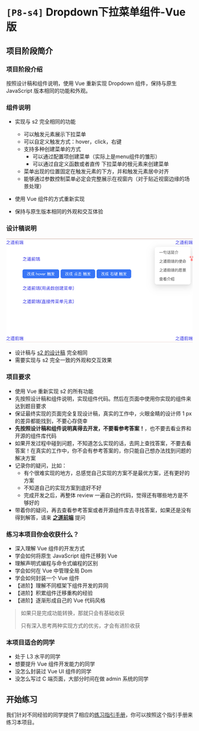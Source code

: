 # `[P8-s4]` Dropdown下拉菜单组件-Vue版

## 项目阶段简介

### 项目阶段介绍

按照设计稿和组件说明，使用 Vue 重新实现 Dropdown 组件，保持与原生 JavaScript 版本相同的功能和外观。



### 组件说明

- 实现与 s2 完全相同的功能
  - 可以触发元素展示下拉菜单
  - 可以自定义触发方式：hover，click，右键
  - 支持多种创建菜单的方式
    - 可以通过配置项创建菜单（实际上是menu组件的雏形）
    - 可以通过自定义函数或者直传 下拉菜单的根元素来创建菜单
  - 菜单出现的位置固定在触发元素的下方，并和触发元素居中对齐
  - 能够通过参数控制菜单必定会完整展示在视窗内（对于贴近视窗边缘的场景处理）

- 使用 Vue 组件的方式重新实现
- 保持与原生版本相同的外观和交互体验



### 设计稿说明

![s4 设计稿](./design/design_dropdown1_spec.png)

- 设计稿与 [s2 的设计稿](../s2/README.md) 完全相同
- 需要实现与 s2 完全一致的外观和交互效果



### 项目要求

- 使用 Vue 重新实现 s2 的所有功能
- 先按照设计稿和组件说明，实现组件代码。然后在页面中使用你实现的组件来达到题目要求
- 保证最终实现的页面完全复现设计稿，真实的工作中，火眼金睛的设计师 1 px 的差异都能找到，不要心存侥幸
- **先按照设计稿和组件说明真得去开发，不要看参考答案！**，也不要去看业界和开源的组件库代码
- 如果开发过程中碰到问题，不知道怎么实现的话，去网上查找答案，不要去看答案！在真实的工作中，你不会有参考答案的，你只能自己想办法找到问题的解决方案
- 记录你的疑问，比如：
  - 有个很难实现的地方，总感觉自己实现的方案不是最优方案，还有更好的方案
  - 不知道自己的实现方案到底好不好
  - 完成开发之后，再整体 review 一遍自己的代码，觉得还有哪些地方是不够好的
- 带着你的疑问，再去查看参考答案或者开源组件库去寻找答案，如果还是没有得到解答，请来 [**之道前端**](https://kcnrozgf41zs.feishu.cn/wiki/PBj0w5rjUiEWVgktZE0caKOunNc) 提问



### 练习本项目你会收获什么？

- 深入理解 Vue 组件的开发方式
- 学会如何将原生 JavaScript 组件迁移到 Vue
- 理解声明式编程与命令式编程的区别
- 学会如何在 Vue 中管理全局 Dom
- 学会如何封装一个 Vue 组件
- 【进阶】理解不同框架下组件开发的异同
- 【进阶】积累组件迁移重构的经验
- 【进阶】逐渐形成自己的 Vue 代码风格

> 如果只是完成功能转换，那就只会有基础收获
>
> 只有深入思考两种实现方式的优劣，才会有进阶收获



### 本项目适合的同学

- 处于 L3 水平的同学
- 想要提升 Vue 组件开发能力的同学
- 没怎么封装过 Vue UI 组件的同学
- 没怎么写过 C 端页面，大部分时间在做 admin 系统的同学



## 开始练习

我们针对不同经验的同学提供了相应的[练习指引手册](https://kcnrozgf41zs.feishu.cn/wiki/An7GwvUQrirdvdkJdQ9c4q3Rndd)，你可以按照这个指引手册来练习本项目。


